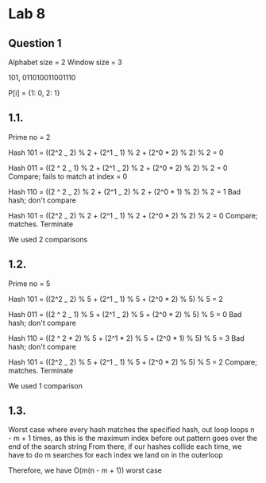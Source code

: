 # Lab 8

## Question 1

Alphabet size = 2
Window size = 3

101, 011010011001110

P[i] = {1: 0, 2: 1}

## 1.1.

Prime no = 2

Hash 101 = ((2^2 _ 2) % 2 + (2^1 _ 1) % 2 + (2^0 \* 2) % 2) % 2 = 0

Hash 011 = ((2 ^ 2 _ 1) % 2 + (2^1 _ 2) % 2 + (2^0 \* 2) % 2) % 2 = 0
Compare; fails to match at index = 0

Hash 110 = ((2 ^ 2 _ 2) % 2 + (2^1 _ 2) % 2 + (2^0 \* 1) % 2) % 2 = 1
Bad hash; don't compare

Hash 101 = ((2^2 _ 2) % 2 + (2^1 _ 1) % 2 + (2^0 \* 2) % 2) % 2 = 0
Compare; matches. Terminate

We used 2 comparisons

## 1.2.

Prime no = 5

Hash 101 = ((2^2 _ 2) % 5 + (2^1 _ 1) % 5 + (2^0 \* 2) % 5) % 5 = 2

Hash 011 = ((2 ^ 2 _ 1) % 5 + (2^1 _ 2) % 5 + (2^0 \* 2) % 5) % 5 = 0
Bad hash; don't compare

Hash 110 = ((2 ^ 2 \* 2) % 5 + (2^1 \* 2) % 5 + (2^0 \* 1) % 5) % 5 = 3
Bad hash; don't compare

Hash 101 = ((2^2 _ 2) % 5 + (2^1 _ 1) % 5 + (2^0 \* 2) % 5) % 5 = 2
Compare; matches. Terminate

We used 1 comparison

## 1.3.

Worst case where every hash matches the specified hash, out loop loops n - m + 1 times, as this is the maximum index before out pattern goes over the end of the search string
From there, if our hashes collide each time, we have to do m searches for each index we land on in the outerloop

Therefore, we have O(m(n - m + 1)) worst case
